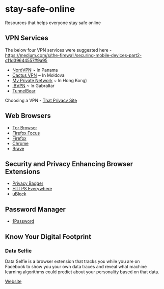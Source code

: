 # stay-safe-online
Resources that helps everyone stay safe online

## VPN Services

The below four VPN services were suggested here - https://medium.com/s/the-firewall/securing-mobile-devices-part2-c11d39644557#9a95

* [NordVPN](https://go.nordvpn.net/SHMV) ~ In Panama
* [Cactus VPN](http://bit.ly/VPN-Cactus) ~ In Moldova
* [My Private Network](http://bit.ly/VPN-MPN) ~ In Hong Kong)
* [IBVPN](http://bit.ly/VPN-IB) ~ In Gabraltar
* [TunnelBear](https://www.tunnelbear.com/)

Choosing a VPN - [That Privacy Site](https://thatoneprivacysite.net/choosing-the-best-vpn-for-you/)

## Web Browsers

* [Tor Browser](https://www.torproject.org/projects/torbrowser.html)
* [Firefox Focus](https://www.mozilla.org/en-US/firefox/mobile/)
* [Firefox](https://www.mozilla.org/en-US/firefox/)
* [Chrome](https://www.google.com/intl/en/chrome/browser/)
* [Brave](https://www.brave.com/)

## Security and Privacy Enhancing Browser Extensions

* [Privacy Badger](https://www.eff.org/privacybadger)
* [HTTPS Everywhere](https://www.eff.org/https-everywhere)
* [uBlock](https://www.ublock.org/)

## Password Manager

* [1Password](https://1password.com/)

## Know Your Digital Footprint

### Data Selfie

Data Selfie is a browser extension that tracks you while you are on Facebook to show you your own data traces and reveal what machine learning algorithms could predict about your personality based on that data.

[Website](http://www.dataselfie.it/#/)
